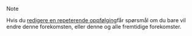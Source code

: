 <!-- markdownlint-disable-file MD041 -->
> [!NOTE]
> Hvis du [redigere en repeterende oppfølging][1]får spørsmål om du bare vil endre denne forekomsten, eller denne og alle fremtidige forekomster.

<!-- Referenced links -->
[1]: ../recurrence/edit.md
